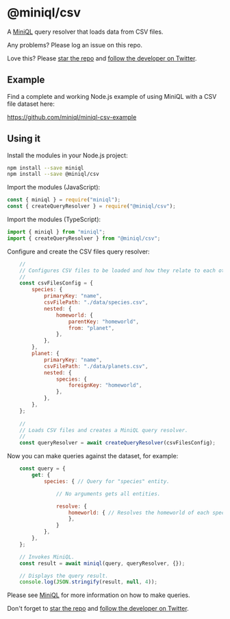 # @miniql/csv

A [MiniQL](https://github.com/miniql/miniql) query resolver that loads data from CSV files.

Any problems? Please log an issue on this repo.

Love this? Please [star the repo](https://github.com/miniql/miniql) and [follow the developer on Twitter](https://twitter.com/ashleydavis75).

## Example

Find a complete and working Node.js example of using MiniQL with a CSV file dataset here:

https://github.com/miniql/miniql-csv-example

## Using it

Install the modules in your Node.js project:

```bash
npm install --save miniql
npm install --save @miniql/csv
```

Import the modules (JavaScript):

```javascript
const { miniql } = require("miniql");
const { createQueryResolver } = require("@miniql/csv");
```

Import the modules (TypeScript):

```typescript
import { miniql } from "miniql";
import { createQueryResolver } from "@miniql/csv";
```

Configure and create the CSV files query resolver:

```javascript
    //
    // Configures CSV files to be loaded and how they relate to each other.
    //
    const csvFilesConfig = {
        species: {
            primaryKey: "name",
            csvFilePath: "./data/species.csv",
            nested: {
                homeworld: {
                    parentKey: "homeworld",
                    from: "planet",
                },
            },
        },
        planet: {
            primaryKey: "name",
            csvFilePath: "./data/planets.csv",
            nested: {
                species: {
                    foreignKey: "homeworld",
                },
            },
        },
    };
    
    // 
    // Loads CSV files and creates a MiniQL query resolver.
    //
    const queryResolver = await createQueryResolver(csvFilesConfig);
```

Now you can make queries against the dataset, for example:

```javascript
    const query = {
        get: {
            species: { // Query for "species" entity.

                // No arguments gets all entities.

                resolve: {
                    homeworld: { // Resolves the homeworld of each species as a nested lookup.
                    },
                }
            },
        },
    };

    // Invokes MiniQL.
    const result = await miniql(query, queryResolver, {});  

    // Displays the query result.
    console.log(JSON.stringify(result, null, 4));
```

Please see [MiniQL](https://github.com/miniql/miniql) for more information on how to make queries.

Don't forget to [star the repo](https://github.com/miniql/miniql) and [follow the developer on Twitter](https://twitter.com/ashleydavis75).